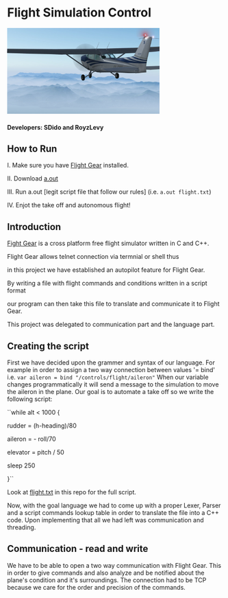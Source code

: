 # Flight Simulation Control
<img src="images/cesna.png" height=200>

#### Developers: SDido and RoyzLevy

## How to Run
I. Make sure you have <a href="https://sourceforge.net/projects/flightgear/">Flight Gear</a> installed.

II. Download <a href="https://github.com/SDIdo/FlightSimulation/blob/master/a.out">a.out</a>

III. Run a.out [legit script file that follow our rules] (i.e. `a.out flight.txt`)

IV. Enjot the take off and autonomous flight!

## Introduction
<a href="https://www.flightgear.org/">Fight Gear</a> is a cross platform free flight simulator written in C and C++.

Flight Gear allows telnet connection via termnial or shell thus

in this project we have established an autopilot feature for Flight Gear.

By writing a file with flight commands and conditions written in a script format 

our program can then take this file to translate and communicate it to Flight Gear.

This project was delegated to communication part and the language part.

## Creating the script
First we have decided upon the grammer and syntax of our language.
For example in order to assign a two way connection between values '= bind'
i.e. 
  `var aileron = bind "/controls/flight/aileron"`
When our variable changes programmatically it will 
send a message to the simulation to move the aileron in the plane.
Our goal is to automate a take off so we write the following script:

  ``while alt < 1000 {
  
  rudder = (h-heading)/80
  
  aileron = - roll/70
  
  elevator = pitch / 50
  
  sleep 250
  
  }``

Look at <a href="https://github.com/SDIdo/FlightSimulation/blob/master/flight.txt">flight.txt</a> in this repo for the full script.

Now, with the goal language we had to come up with a proper Lexer, Parser and 
a script commands lookup table in order to translate the file into a C++ code. 
Upon implementing that all we had left was communication and threading.


## Communication - read and write
We have to be able to open a two way communication with Flight Gear.
This in order to give commands and also analyze and be notified about
the plane's condition and it's surroundings.
The connection had to be TCP because we care for the order and precision 
of the commands. 


